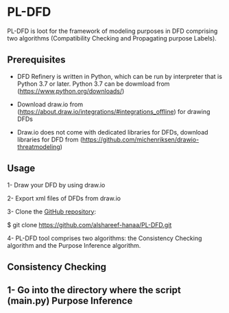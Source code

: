 # PL-DFD
PL-DFD is loot for the framework of modeling purposes in DFD comprising two algorithms (Compatibility Checking and Propagating purpose Labels).


Prerequisites
------------

 - DFD Refinery is written in Python, which can be run by interpreter that is Python 3.7 or later. Python 3.7 can be dowmload from (https://www.python.org/downloads/) 
 
 - Download draw.io from (https://about.draw.io/integrations/#integrations_offline) for drawing DFDs
 
 - Draw.io does not come with dedicated libraries for DFDs, download libraries for DFD from (https://github.com/michenriksen/drawio-threatmodeling)

Usage
------------

1- Draw your DFD by using draw.io

2- Export xml files of DFDs from draw.io

3- Clone the [GitHub repository](https://github.com/alshareef-hanaa/PL-DFD.git):
  
  $ git clone https://github.com/alshareef-hanaa/PL-DFD.git

4- PL-DFD tool comprises two algorithms: the Consistency Checking algorithm and the Purpose Inference algorithm.

Consistency Checking  
---------------------
 1- Go into the directory where the script (main.py)
Purpose Inference 
------------------


